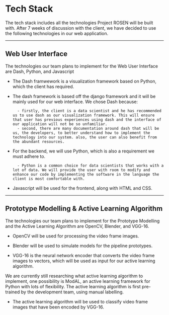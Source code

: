 # Tech Stack

The tech stack includes all the technologies Project ROSEN will be built with. After 7 weeks of discussion with the client, we have decided to use the following technologies in our web application.


---


## Web User Interface


The technologies our team plans to implement for the Web User Interface are Dash, Python, and Javascript

- The Dash framwework is a visualization framework based on Python, which the client has required.

- The dash framework is based off the django framework and it will be mainly used for our web interface. We chose Dash because:

        - firstly, the client is a data scientist and he has recommended us to use dash as our visualization framework. This will ensure that user has previous experiences using dash and the interface of our application will not be so unfamiliar.
        - second, there are many documentation around dash that will be us, the developers, to better understand how to implement the technology into our system. also, the user can also benefit from the abundant resources.

- For the backend, we will use Python, which is also a requirement we must adhere to.

        - Python is a common choice for data scientists that works with a lot of data. We will provide the user with room to modify and enhance our code by implementing the software in the language the client is most comfortable with.

- Javascript will be used for the frontend, along with HTML and CSS.


---


## Prototype Modelling & Active Learning Algorithm


The technologies our team plans to implement for the Prototype Modelling and the Active Learning Algorithm are OpenCV, Blender, and VGG-16.

- OpenCV will be used for processing the video frame images.

- Blender will be used to simulate models for the pipeline prototypes.

- VGG-16 is the neural network encoder that converts the video frame images to vectors, which will be used as input for our active learning algorithm.


We are currently still researching what active learning algorithm to implement, one possibility is ModAL, an active learning framework for Python with lots of flexibility.
The active learning algorithm is first pre-trained by the development team, using manual labelling.

- The active learning algorithm will be used to classify video frame images that have been encoded by VGG-16.
